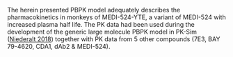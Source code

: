 The herein presented PBPK model adequately describes the pharmacokinetics in monkeys of MEDI-524-YTE, a variant of MEDI-524 with increased plasma half life. The PK data had been used during the development of the generic large molecule PBPK model in PK-Sim ([Niederalt 2018](#5-references)) together with PK data from 5 other compounds (7E3, BAY 79-4620, CDA1, dAb2 & MEDI-524). 
